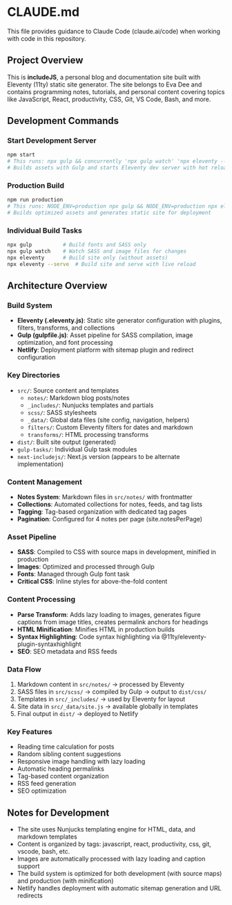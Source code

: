 # CLAUDE.md

This file provides guidance to Claude Code (claude.ai/code) when working with code in this repository.

## Project Overview

This is **includeJS**, a personal blog and documentation site built with Eleventy (11ty) static site generator. The site belongs to Eva Dee and contains programming notes, tutorials, and personal content covering topics like JavaScript, React, productivity, CSS, Git, VS Code, Bash, and more.

## Development Commands

### Start Development Server
```bash
npm start
# This runs: npx gulp && concurrently 'npx gulp watch' 'npx eleventy --serve'
# Builds assets with Gulp and starts Eleventy dev server with hot reload
```

### Production Build
```bash
npm run production
# This runs: NODE_ENV=production npx gulp && NODE_ENV=production npx eleventy
# Builds optimized assets and generates static site for deployment
```

### Individual Build Tasks
```bash
npx gulp          # Build fonts and SASS only
npx gulp watch    # Watch SASS and image files for changes
npx eleventy      # Build site only (without assets)
npx eleventy --serve  # Build site and serve with live reload
```

## Architecture Overview

### Build System
- **Eleventy (.eleventy.js)**: Static site generator configuration with plugins, filters, transforms, and collections
- **Gulp (gulpfile.js)**: Asset pipeline for SASS compilation, image optimization, and font processing
- **Netlify**: Deployment platform with sitemap plugin and redirect configuration

### Key Directories
- `src/`: Source content and templates
  - `notes/`: Markdown blog posts/notes
  - `_includes/`: Nunjucks templates and partials
  - `scss/`: SASS stylesheets
  - `_data/`: Global data files (site config, navigation, helpers)
  - `filters/`: Custom Eleventy filters for dates and markdown
  - `transforms/`: HTML processing transforms
- `dist/`: Built site output (generated)
- `gulp-tasks/`: Individual Gulp task modules
- `next-includejs/`: Next.js version (appears to be alternate implementation)

### Content Management
- **Notes System**: Markdown files in `src/notes/` with frontmatter
- **Collections**: Automated collections for notes, feeds, and tag lists
- **Tagging**: Tag-based organization with dedicated tag pages
- **Pagination**: Configured for 4 notes per page (site.notesPerPage)

### Asset Pipeline
- **SASS**: Compiled to CSS with source maps in development, minified in production
- **Images**: Optimized and processed through Gulp
- **Fonts**: Managed through Gulp font task
- **Critical CSS**: Inline styles for above-the-fold content

### Content Processing
- **Parse Transform**: Adds lazy loading to images, generates figure captions from image titles, creates permalink anchors for headings
- **HTML Minification**: Minifies HTML in production builds
- **Syntax Highlighting**: Code syntax highlighting via @11ty/eleventy-plugin-syntaxhighlight
- **SEO**: SEO metadata and RSS feeds

### Data Flow
1. Markdown content in `src/notes/` → processed by Eleventy
2. SASS files in `src/scss/` → compiled by Gulp → output to `dist/css/`
3. Templates in `src/_includes/` → used by Eleventy for layout
4. Site data in `src/_data/site.js` → available globally in templates
5. Final output in `dist/` → deployed to Netlify

### Key Features
- Reading time calculation for posts
- Random sibling content suggestions
- Responsive image handling with lazy loading
- Automatic heading permalinks
- Tag-based content organization
- RSS feed generation
- SEO optimization

## Notes for Development

- The site uses Nunjucks templating engine for HTML, data, and markdown templates
- Content is organized by tags: javascript, react, productivity, css, git, vscode, bash, etc.
- Images are automatically processed with lazy loading and caption support
- The build system is optimized for both development (with source maps) and production (with minification)
- Netlify handles deployment with automatic sitemap generation and URL redirects